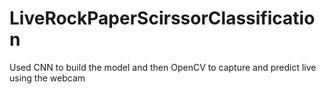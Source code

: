 # LiveRockPaperScirssorClassification
Used CNN to build the model and then OpenCV to capture and predict live using the webcam
